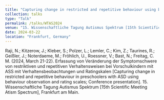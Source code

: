 ```yaml
---
title: "Capturing change in restricted and repetitive behaviour using behaviour observation and rating scales"
collection: talks
type: "Talk"
permalink: /talks/WTAS2024
venue: "15. Wissenschaftliche Tagung Autismus Spektrum [15th Scientific Meeting Autism Spectrum]"
date: 2024-03-22
location: "Frankfurt, Germany"
---
```


Raji, N.; Kitzerow, J.; Kleber, S.; Polzer, L.; Lemler, C.; Kim, Z.; Taurines, R.; Geißler, J.; Noterdaeme, 
M.; Fröhlich, U., Roessner, V.; Bast, N.; Freitag, C. M. (2024, March 21-22). Erfassung von Veränderung der 
Symptomschwere von restriktiven und repetitiven Verhaltensweisen bei Vorschulkindern mit ASS mit Verhaltensbeobachtungen 
und Ratingskalen [Capturing change in restricted and repetitive behaviour in preschoolers with ASD using behaviour 
observation and rating scales; Conference presentation]. 15. Wissenschaftliche Tagung Autismus Spektrum [15th Scientific Meeting Atism Spectrum], 
Frankfurt am Main.
